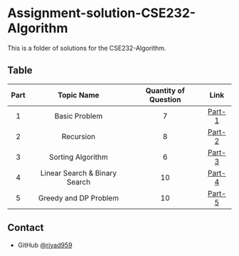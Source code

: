 # Assignment-solution-CSE232-Algorithm
This is a folder of solutions for the CSE232-Algorithm.
## Table
| **Part** | **Topic Name**                | **Quantity of Question** | **Link** |
|:--------:|:-----------------------------:|:------------------------:|:--------:|
| 1        | Basic Problem                 | 7                        |<a href="Part-1" target="_blank">Part-1</a>|
| 2        | Recursion                     | 8                        |<a href="Part-2" target="_blank">Part-2</a>|
| 3        | Sorting Algorithm             | 6                        |<a href="Part-3" target="_blank">Part-3</a>|
| 4        | Linear Search & Binary Search | 10                       |<a href="Part-4" target="_blank">Part-4</a>|
| 5        | Greedy and DP Problem         | 10                       |<a href="Part-5" target="_blank">Part-5</a>|

## Contact
- GitHub [@riyad959](https://github.com/riyad959)